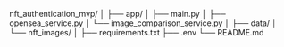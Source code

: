 nft_authentication_mvp/
│
├── app/
│   ├── main.py
│   ├── opensea_service.py
│   └── image_comparison_service.py
│
├── data/
│   └── nft_images/
│
├── requirements.txt
├── .env
└── README.md
